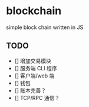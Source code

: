 # blockchain
simple block chain written in JS

## TODO

- [] 增加交易模块
- [] 服务端 CLI 程序
- [] 客户端/web 端
- [] 钱包
- [] 账本完善？
- [] TCP/RPC 通信？
